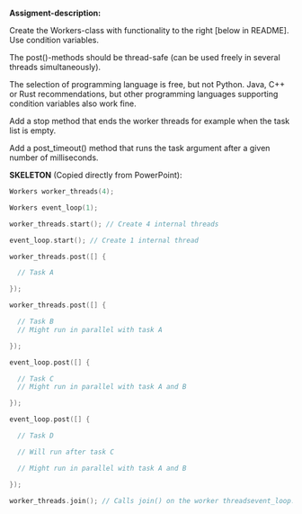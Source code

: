 **Assigment-description:**

Create the Workers-class with functionality to the right [below in README].
Use condition variables.

The post()-methods should be
thread-safe (can be used freely in several
threads simultaneously).

The selection of programming language is
free, but not Python. Java, C++ or Rust
recommendations, but other programming languages
supporting condition variables also work
fine.

Add a stop method that ends the worker threads
for example when the task list is empty.

Add a post_timeout() method that runs the
task argument after a given number of
milliseconds.

**SKELETON** (Copied directly from PowerPoint):
```cpp
Workers worker_threads(4);

Workers event_loop(1);

worker_threads.start(); // Create 4 internal threads

event_loop.start(); // Create 1 internal thread

worker_threads.post([] {

  // Task A

});

worker_threads.post([] {

  // Task B
  // Might run in parallel with task A

});

event_loop.post([] {

  // Task C
  // Might run in parallel with task A and B

});

event_loop.post([] {

  // Task D

  // Will run after task C

  // Might run in parallel with task A and B

});

worker_threads.join(); // Calls join() on the worker threadsevent_loop.join(); // Calls join() on the event thread
```
